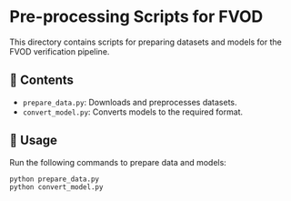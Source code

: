 # Pre-processing Scripts for FVOD

This directory contains scripts for preparing datasets and models for the FVOD verification pipeline.

## 📂 Contents

- `prepare_data.py`: Downloads and preprocesses datasets.
- `convert_model.py`: Converts models to the required format.

## 🚀 Usage

Run the following commands to prepare data and models:

```bash
python prepare_data.py
python convert_model.py
